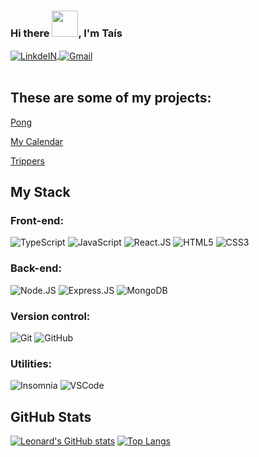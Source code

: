 ### Hi there <img src="https://raw.githubusercontent.com/MartinHeinz/MartinHeinz/master/wave.gif" width="42px" style="max-width:100%;">, I'm Taís
<a target="_blank" href="https://www.linkedin.com/in/tais-foltran-orsini/">
  <img align="center" alt="LinkdeIN" src="https://img.shields.io/badge/LinkedIn-0077B5?style=for-the-badge&logo=linkedin&logoColor=white" />
</a>
<a target="_blank" href="mailto:taisforsini@gmail.com">
  <img align="center" alt="Gmail" src="https://img.shields.io/badge/Gmail-D14836?style=for-the-badge&logo=gmail&logoColor=white" />
</a>

<br>
<br>

## These are some of my projects:
[Pong](https://github.com/taisforsini/pong-game)

[My Calendar](https://github.com/taisforsini/my-calendar)

[Trippers](https://github.com/taisforsini/trippers-client)

## My Stack

### Front-end:
![TypeScript](https://img.shields.io/badge/TypeScript-007ACC?style=for-the-badge&logo=typescript&logoColor=white)
![JavaScript](https://img.shields.io/badge/JavaScript-F7DF1E?style=for-the-badge&logo=javascript&logoColor=black)
![React.JS](https://img.shields.io/badge/React-20232A?style=for-the-badge&logo=react&logoColor=61DAFB)
![HTML5](https://img.shields.io/badge/HTML5-E34F26?style=for-the-badge&logo=html5&logoColor=white)
![CSS3](https://img.shields.io/badge/CSS3-1572B6?style=for-the-badge&logo=css3&logoColor=white)

### Back-end: 
![Node.JS](https://img.shields.io/badge/Node.js-339933?style=for-the-badge&logo=nodedotjs&logoColor=white)
![Express.JS](https://img.shields.io/badge/Express.js-000000?style=for-the-badge&logo=express&logoColor=white)
![MongoDB](https://img.shields.io/badge/MongoDB-4EA94B?style=for-the-badge&logo=mongodb&logoColor=white)

### Version control:
![Git](https://img.shields.io/badge/-Git-F05032?style=flat&logo=git&logoColor=white)
![GitHub](https://img.shields.io/badge/-Github-181717?style=flat&logo=github&logoColor=white)

### Utilities:
![Insomnia](https://img.shields.io/badge/-Insomnia-5849BE?style=flat&logo=insomnia&logoColor=white)
![VSCode](https://img.shields.io/badge/-VSCode-007ACC?style=flat&logo=visual-studio-code&logoColor=white)

## GitHub Stats

[![Leonard's GitHub stats](https://github-readme-stats.vercel.app/api?username=taisforsini&theme=synthwave&show_icons=true)](https://github.com/taisforsini/github-readme-stats)
[![Top Langs](https://github-readme-stats.vercel.app/api/top-langs/?username=taisforsini&theme=synthwave&layout=compact)](https://github.com/taisforsini/github-readme-stats)


